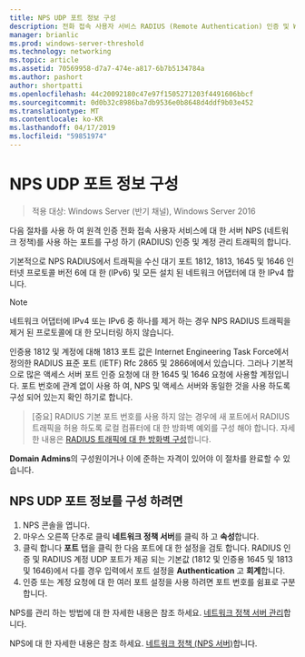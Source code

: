 ```yaml
---
title: NPS UDP 포트 정보 구성
description: 전화 접속 사용자 서비스 RADIUS (Remote Authentication) 인증 및 Windows Server 2016에서 계정 관리 트래픽의 네트워크 정책 (NPS 서버)를 사용 하는 포트를 구성 하려면이 항목에서는 사용할 수 있습니다.
manager: brianlic
ms.prod: windows-server-threshold
ms.technology: networking
ms.topic: article
ms.assetid: 70569958-d7a7-474e-a817-6b7b5134784a
ms.author: pashort
author: shortpatti
ms.openlocfilehash: 44c20092180c47e97f1505271203f4491606bbcf
ms.sourcegitcommit: 0d0b32c8986ba7db9536e0b8648d4ddf9b03e452
ms.translationtype: MT
ms.contentlocale: ko-KR
ms.lasthandoff: 04/17/2019
ms.locfileid: "59851974"
---
```

# <a name="configure-nps-udp-port-information"></a>NPS UDP 포트 정보 구성

>적용 대상: Windows Server (반기 채널), Windows Server 2016

다음 절차를 사용 하 여 원격 인증 전화 접속 사용자 서비스에 대 한 서버 NPS (네트워크 정책)를 사용 하는 포트를 구성 하기 \(RADIUS\) 인증 및 계정 관리 트래픽의 합니다.

기본적으로 NPS RADIUS에서 트래픽을 수신 대기 포트 1812, 1813, 1645 및 1646 인터넷 프로토콜 버전 6에 대 한 \(IPv6\) 및 모든 설치 된 네트워크 어댑터에 대 한 IPv4 합니다.

>[!NOTE]
>네트워크 어댑터에 IPv4 또는 IPv6 중 하나를 제거 하는 경우 NPS RADIUS 트래픽을 제거 된 프로토콜에 대 한 모니터링 하지 않습니다.

인증용 1812 및 계정에 대해 1813 포트 값은 Internet Engineering Task Force에서 정의한 RADIUS 표준 포트 \(IETF\) Rfc 2865 및 2866에에서 있습니다. 그러나 기본적으로 많은 액세스 서버 포트 인증 요청에 대 한 1645 및 1646 요청에 사용할 계정입니다. 포트 번호에 관계 없이 사용 하 여, NPS 및 액세스 서버와 동일한 것을 사용 하도록 구성 되어 있는지 확인 하기로 합니다.

>[중요] RADIUS 기본 포트 번호를 사용 하지 않는 경우에 새 포트에서 RADIUS 트래픽을 허용 하도록 로컬 컴퓨터에 대 한 방화벽 예외를 구성 해야 합니다. 자세한 내용은 [RADIUS 트래픽에 대 한 방화벽 구성](nps-firewalls-configure.md)합니다.

**Domain Admins**의 구성원이거나 이에 준하는 자격이 있어야 이 절차를 완료할 수 있습니다.

## <a name="to-configure-nps-udp-port-information"></a>NPS UDP 포트 정보를 구성 하려면 

1. NPS 콘솔을 엽니다.
2. 마우스 오른쪽 단추로 클릭 **네트워크 정책 서버**를 클릭 하 고 **속성**합니다.
3. 클릭 합니다 **포트** 탭을 클릭 한 다음 포트에 대 한 설정을 검토 합니다. RADIUS 인증 및 RADIUS 계정 UDP 포트가 제공 되는 기본값 (1812 및 인증용 1645 및 1813 및 1646)에서 다를 경우 입력에서 포트 설정을 **Authentication** 고  **회계**합니다.
4. 인증 또는 계정 요청에 대 한 여러 포트 설정을 사용 하려면 포트 번호를 쉼표로 구분 합니다.

NPS를 관리 하는 방법에 대 한 자세한 내용은 참조 하세요. [네트워크 정책 서버 관리](nps-manage-top.md)합니다.

NPS에 대 한 자세한 내용은 참조 하세요. [네트워크 정책 (NPS 서버)](nps-top.md)합니다.
